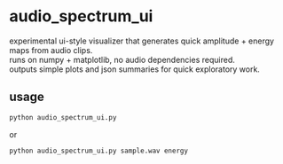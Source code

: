 # audio_spectrum_ui
experimental ui-style visualizer that generates quick amplitude + energy maps from audio clips.  
runs on numpy + matplotlib, no audio dependencies required.  
outputs simple plots and json summaries for quick exploratory work.

## usage
```bash
python audio_spectrum_ui.py
```
or  
```bash
python audio_spectrum_ui.py sample.wav energy
```